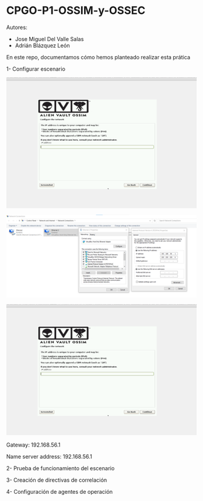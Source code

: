 # CPGO-P1-OSSIM-y-OSSEC

Autores:

- Jose Miguel Del Valle Salas
- Adrián Blázquez León

En este repo, documentamos cómo hemos planteado realizar esta prática

1- Configurar escenario

![Pregunta la ip de la subred](https://raw.githubusercontent.com/ablazleon/CPGO-P1-OSSIM-y-OSSEC/main/Screenshot%202021-03-15%20122106.png?token=AG4AHSWD3BG6ZKYY2WD7HNTAJ5D72)

![Ver la ip de la red](https://raw.githubusercontent.com/ablazleon/CPGO-P1-OSSIM-y-OSSEC/main/Screenshot%202021-03-15%20124310.png?token=AG4AHSWAS43XN3HDO2OM2CDAJ5EM4)

![Submask](https://raw.githubusercontent.com/ablazleon/CPGO-P1-OSSIM-y-OSSEC/main/Screenshot%202021-03-15%20122106.png?token=AG4AHSRTHUZC3WEVH55B4Z3AJ5ETK)

Gateway: 192.168.56.1

Name server address: 192.168.56.1

2- Prueba de funcionamiento del escenario

3- Creación de directivas de correlación

4- Configuración de agentes de operación




